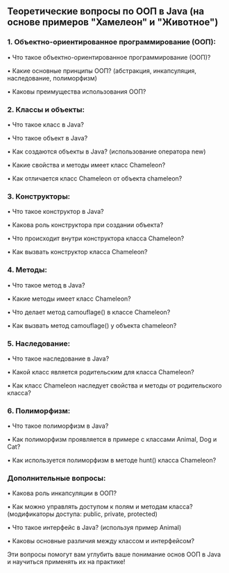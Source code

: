 ## Теоретические вопросы по ООП в Java (на основе примеров "Хамелеон" и "Животное")

### 1. Объектно-ориентированное программирование (ООП):

• Что такое объектно-ориентированное программирование (ООП)?

• Какие основные принципы ООП? (абстракция, инкапсуляция, наследование, полиморфизм)

• Каковы преимущества использования ООП?

### 2. Классы и объекты:

• Что такое класс в Java?

• Что такое объект в Java?

• Как создаются объекты в Java? (использование оператора new)

• Какие свойства и методы имеет класс Chameleon?

• Как отличается класс Chameleon от объекта chameleon?

### 3. Конструкторы:

• Что такое конструктор в Java?

• Какова роль конструктора при создании объекта?

• Что происходит внутри конструктора класса Chameleon?

• Как вызвать конструктор класса Chameleon?

### 4. Методы:

• Что такое метод в Java?

• Какие методы имеет класс Chameleon?

• Что делает метод camouflage() в классе Chameleon?

• Как вызвать метод camouflage() у объекта chameleon?

###  5. Наследование:

• Что такое наследование в Java?

• Какой класс является родительским для класса Chameleon?

• Как класс Chameleon наследует свойства и методы от родительского класса?

### 6. Полиморфизм:

• Что такое полиморфизм в Java?

• Как полиморфизм проявляется в примере с классами Animal, Dog и Cat?

• Как используется полиморфизм в методе hunt() класса Chameleon?


### Дополнительные вопросы:

• Какова роль инкапсуляции в ООП?

• Как можно управлять доступом к полям и методам класса? (модификаторы доступа: public, private, protected)

• Что такое интерфейс в Java? (используя пример Animal)

• Каковы основные различия между классом и интерфейсом?

Эти вопросы помогут вам углубить ваше понимание основ ООП в Java и научиться применять их на практике!